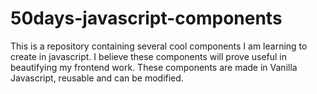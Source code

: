 # 50days-javascript-components
This is a repository containing several cool components I am learning to create in javascript.
I believe these components will prove useful in beautifying my frontend work.
These components are made in Vanilla Javascript, reusable and can be modified.
